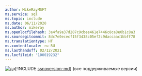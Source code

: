 ```yaml
---
author: MikeRayMSFT
ms.service: sql
ms.topic: include
ms.date: 06/11/2020
ms.author: mikeray
ms.openlocfilehash: 3a4fa9a37d207c9cbee461e7446c8ca8e0b1c8a3
ms.sourcegitcommit: 8dc7e0ececf15f3438c05ef2c9daccaac1bbff78
ms.translationtype: HT
ms.contentlocale: ru-RU
ms.lasthandoff: 02/12/2021
ms.locfileid: "100019232"
---
```

<Token>![да](../media/yes-icon.png)[!INCLUDE [ssnoversion-md](../ssnoversion-md.md)] (все поддерживаемые версии) </Token>

